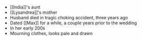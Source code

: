 - [[India]]'s aunt
- [[Lysandrea]]'s mother
- Husband died in tragic choking accident, three years ago
- Dated [[Max]] for a while, a couple years prior to the wedding
- In her early 200s
- Mourning clothes, looks pale and drawn